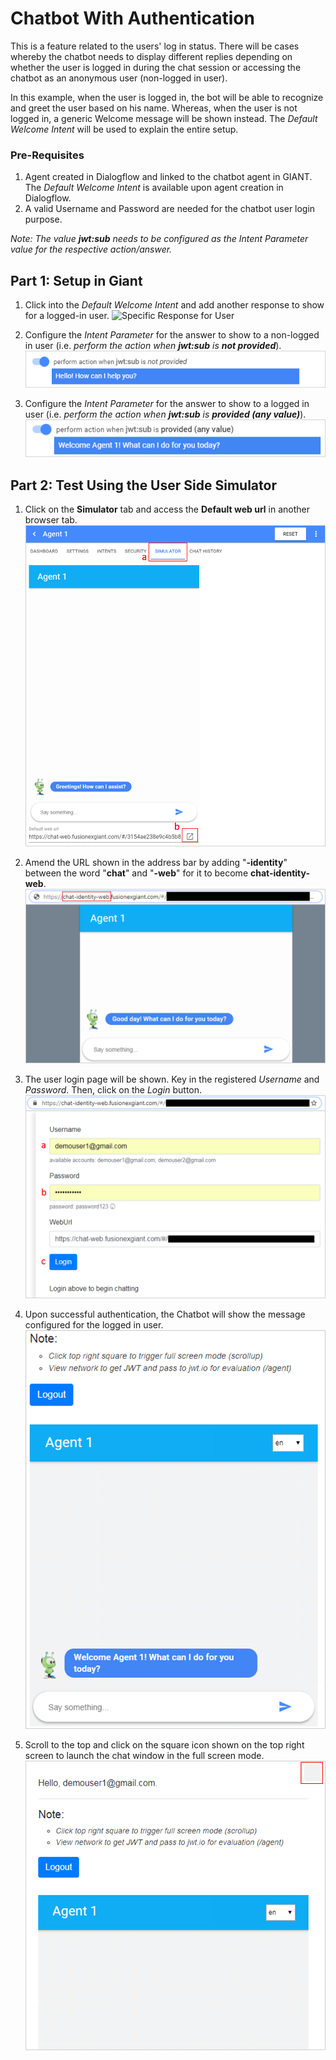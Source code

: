 # Chatbot With Authentication

This is a feature related to the users' log in status. There will be cases whereby the chatbot needs to display different replies depending on whether the user is logged in during the chat session or accessing the chatbot as an anonymous user (non-logged in user). 

In this example, when the user is logged in, the bot will be able to recognize and greet the user based on his name. Whereas, when the user is not logged in, a generic Welcome message will be shown instead. The _Default Welcome Intent_ will be used to explain the entire setup.

### Pre-Requisites
1. Agent created in Dialogflow and linked to the chatbot agent in GIANT. The _Default Welcome Intent_ is available upon agent creation in Dialogflow.
2. A valid Username and Password are needed for the chatbot user login purpose. 

_Note: The value **jwt:sub** needs to be configured as the Intent Parameter value for the respective action/answer._

## Part 1: Setup in Giant

1. Click into the _Default Welcome Intent_ and add another response to show for a logged-in user. 
    ![Specific Response for User](./chatbot/how-to-use-chat-bot-identity-images/user_response_1.png)

2. Configure the _Intent Parameter_ for the answer to show to a non-logged in user (i.e. _perform the action when **jwt:sub** is **not provided**_). 
    ![Intent Parameter for Non-User](./chatbot/images/how-to-use-chat-bot-identity-images/user_response_2.png)

3. Configure the _Intent Parameter_ for the answer to show to a logged in user (i.e. _perform the action when **jwt:sub** is **provided (any value)**_). 
    ![Intent Parameter for Existing User](./chatbot/images/how-to-use-chat-bot-identity-images/user_response_3.png)


## Part 2: Test Using the User Side Simulator

1. Click on the **Simulator** tab and access the **Default web url** in another browser tab. 
    ![Simulator in Giant](./chatbot/images/how-to-use-chat-bot-identity-images/simulator_web_1.png)

2. Amend the URL shown in the address bar by adding "**-identity**" between the word "**chat**" and "**-web**" for it to become **chat-identity-web**. 
    ![Browse chat-identity-web](./chatbot/images/how-to-use-chat-bot-identity-images/simulator_web_2.png)

3. The user login page will be shown. Key in the registered _Username_ and _Password_. Then, click on the _Login_ button. 
    ![User Login](./chatbot/images/how-to-use-chat-bot-identity-images/simulator_web_3.png)

4. Upon successful authentication, the Chatbot will show the message configured for the logged in user. 
    ![Logged In Chatbot](./chatbot/images/how-to-use-chat-bot-identity-images/simulator_web_4.png)

5. Scroll to the top and click on the square icon shown on the top right screen to launch the chat window in the full screen mode. 
    ![Trigger Full Screen](./chatbot/images/how-to-use-chat-bot-identity-images/simulator_web_5.png)



